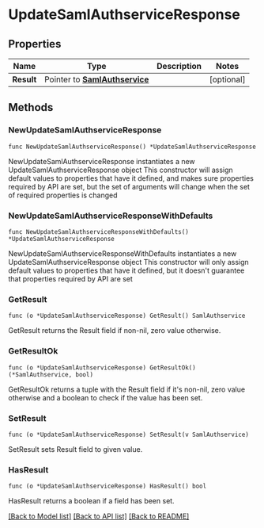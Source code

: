 # UpdateSamlAuthserviceResponse

## Properties

Name | Type | Description | Notes
------------ | ------------- | ------------- | -------------
**Result** | Pointer to [**SamlAuthservice**](SamlAuthservice.md) |  | [optional] 

## Methods

### NewUpdateSamlAuthserviceResponse

`func NewUpdateSamlAuthserviceResponse() *UpdateSamlAuthserviceResponse`

NewUpdateSamlAuthserviceResponse instantiates a new UpdateSamlAuthserviceResponse object
This constructor will assign default values to properties that have it defined,
and makes sure properties required by API are set, but the set of arguments
will change when the set of required properties is changed

### NewUpdateSamlAuthserviceResponseWithDefaults

`func NewUpdateSamlAuthserviceResponseWithDefaults() *UpdateSamlAuthserviceResponse`

NewUpdateSamlAuthserviceResponseWithDefaults instantiates a new UpdateSamlAuthserviceResponse object
This constructor will only assign default values to properties that have it defined,
but it doesn't guarantee that properties required by API are set

### GetResult

`func (o *UpdateSamlAuthserviceResponse) GetResult() SamlAuthservice`

GetResult returns the Result field if non-nil, zero value otherwise.

### GetResultOk

`func (o *UpdateSamlAuthserviceResponse) GetResultOk() (*SamlAuthservice, bool)`

GetResultOk returns a tuple with the Result field if it's non-nil, zero value otherwise
and a boolean to check if the value has been set.

### SetResult

`func (o *UpdateSamlAuthserviceResponse) SetResult(v SamlAuthservice)`

SetResult sets Result field to given value.

### HasResult

`func (o *UpdateSamlAuthserviceResponse) HasResult() bool`

HasResult returns a boolean if a field has been set.


[[Back to Model list]](../README.md#documentation-for-models) [[Back to API list]](../README.md#documentation-for-api-endpoints) [[Back to README]](../README.md)


